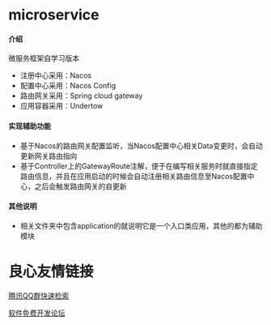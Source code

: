 # microservice

#### 介绍
微服务框架自学习版本

- 注册中心采用：Nacos
- 配置中心采用：Nacos Config
- 路由网关采用：Spring cloud gateway
- 应用容器采用：Undertow

#### 实现辅助功能
- 基于Nacos的路由网关配置监听，当Nacos配置中心相关Data变更时，会自动更新网关路由指向
- 基于Controller上的GatewayRoute注解，便于在编写相关服务时就直接指定路由信息，并且在应用启动的时候会自动注册相关路由信息至Nacos配置中心，之后会触发路由网关的自更新

#### 其他说明
- 相关文件夹中包含application的就说明它是一个入口类应用，其他的都为辅助模块

 # 良心友情链接

[腾讯QQ群快速检索](http://u.720life.cn/s/8cf73f7c)

[软件免费开发论坛](http://u.720life.cn/s/bbb01dc0)